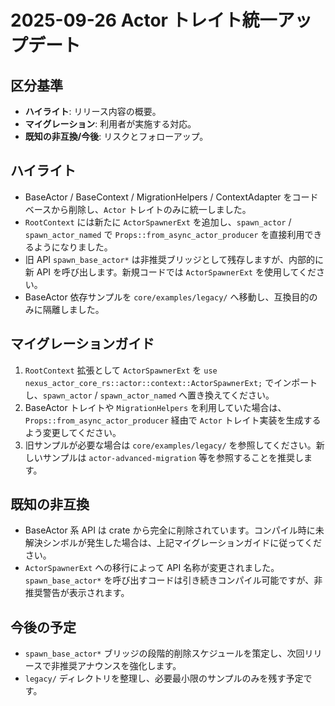 # 2025-09-26 Actor トレイト統一アップデート

## 区分基準
- **ハイライト**: リリース内容の概要。
- **マイグレーション**: 利用者が実施する対応。
- **既知の非互換/今後**: リスクとフォローアップ。


## ハイライト
- BaseActor / BaseContext / MigrationHelpers / ContextAdapter をコードベースから削除し、`Actor` トレイトのみに統一しました。
- `RootContext` には新たに `ActorSpawnerExt` を追加し、`spawn_actor` / `spawn_actor_named` で `Props::from_async_actor_producer` を直接利用できるようになりました。
- 旧 API `spawn_base_actor*` は非推奨ブリッジとして残存しますが、内部的に新 API を呼び出します。新規コードでは `ActorSpawnerExt` を使用してください。
- BaseActor 依存サンプルを `core/examples/legacy/` へ移動し、互換目的のみに隔離しました。

## マイグレーションガイド
1. `RootContext` 拡張として `ActorSpawnerExt` を `use nexus_actor_core_rs::actor::context::ActorSpawnerExt;` でインポートし、`spawn_actor` / `spawn_actor_named` へ置き換えてください。
2. BaseActor トレイトや `MigrationHelpers` を利用していた場合は、`Props::from_async_actor_producer` 経由で `Actor` トレイト実装を生成するよう変更してください。
3. 旧サンプルが必要な場合は `core/examples/legacy/` を参照してください。新しいサンプルは `actor-advanced-migration` 等を参照することを推奨します。

## 既知の非互換
- BaseActor 系 API は crate から完全に削除されています。コンパイル時に未解決シンボルが発生した場合は、上記マイグレーションガイドに従ってください。
- `ActorSpawnerExt` への移行によって API 名称が変更されました。`spawn_base_actor*` を呼び出すコードは引き続きコンパイル可能ですが、非推奨警告が表示されます。

## 今後の予定
- `spawn_base_actor*` ブリッジの段階的削除スケジュールを策定し、次回リリースで非推奨アナウンスを強化します。
- `legacy/` ディレクトリを整理し、必要最小限のサンプルのみを残す予定です。
